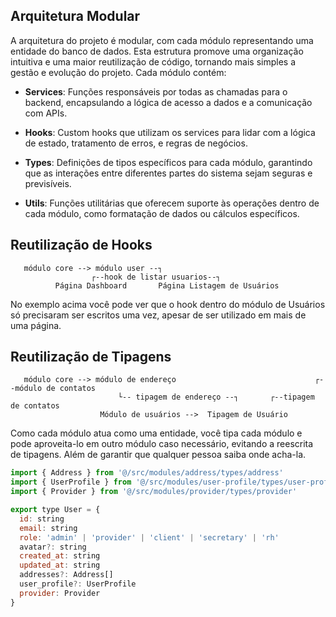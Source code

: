 ## Arquitetura Modular

A arquitetura do projeto é modular, com cada módulo representando uma entidade do banco de dados. Esta estrutura promove uma organização intuitiva e uma maior reutilização de código, tornando mais simples a gestão e evolução do projeto. Cada módulo contém:

- **Services**: Funções responsáveis por todas as chamadas para o backend, encapsulando a lógica de acesso a dados e a comunicação com APIs.

- **Hooks**: Custom hooks que utilizam os services para lidar com a lógica de estado, tratamento de erros, e regras de negócios.

- **Types**: Definições de tipos específicos para cada módulo, garantindo que as interações entre diferentes partes do sistema sejam seguras e previsíveis.

- **Utils**: Funções utilitárias que oferecem suporte às operações dentro de cada módulo, como formatação de dados ou cálculos específicos.

## Reutilização de Hooks

```
   módulo core --> módulo user --┐
                  ┌--hook de listar usuarios--┐
          Página Dashboard       Página Listagem de Usuários
```

No exemplo acima você pode ver que o hook dentro do módulo de Usuários só precisaram ser escritos uma vez,
apesar de ser utilizado em mais de uma página.

## Reutilização de Tipagens

```
   módulo core --> módulo de endereço                               ┌--módulo de contatos
                        └-- tipagem de endereço --┐       ┌--tipagem de contatos
                    Módulo de usuários -->  Tipagem de Usuário
```

Como cada módulo atua como uma entidade, você tipa cada módulo e pode aproveita-lo em outro módulo caso
necessário, evitando a reescrita de tipagens. Além de garantir que qualquer pessoa saiba onde acha-la.

```js
import { Address } from '@/src/modules/address/types/address'
import { UserProfile } from '@/src/modules/user-profile/types/user-profile'
import { Provider } from '@/src/modules/provider/types/provider'

export type User = {
  id: string
  email: string
  role: 'admin' | 'provider' | 'client' | 'secretary' | 'rh'
  avatar?: string
  created_at: string
  updated_at: string
  addresses?: Address[]
  user_profile?: UserProfile
  provider: Provider
}
```